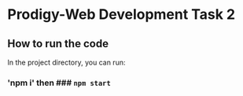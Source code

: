 # Prodigy-Web Development Task 2

## How to run the code

In the project directory, you can run:
### 'npm i' then ### `npm start`
